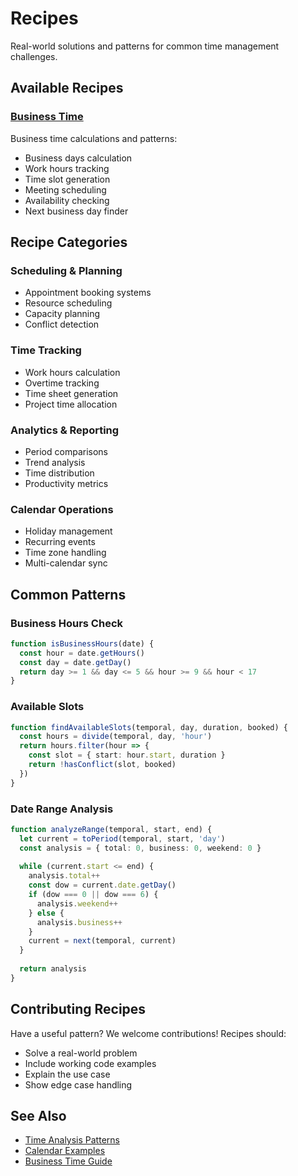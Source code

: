 # Recipes

Real-world solutions and patterns for common time management challenges.

## Available Recipes

### [Business Time](/examples/recipes/business-time)
Business time calculations and patterns:
- Business days calculation
- Work hours tracking
- Time slot generation
- Meeting scheduling
- Availability checking
- Next business day finder

## Recipe Categories

### Scheduling & Planning
- Appointment booking systems
- Resource scheduling
- Capacity planning
- Conflict detection

### Time Tracking
- Work hours calculation
- Overtime tracking
- Time sheet generation
- Project time allocation

### Analytics & Reporting
- Period comparisons
- Trend analysis
- Time distribution
- Productivity metrics

### Calendar Operations
- Holiday management
- Recurring events
- Time zone handling
- Multi-calendar sync

## Common Patterns

### Business Hours Check
```typescript
function isBusinessHours(date) {
  const hour = date.getHours()
  const day = date.getDay()
  return day >= 1 && day <= 5 && hour >= 9 && hour < 17
}
```

### Available Slots
```typescript
function findAvailableSlots(temporal, day, duration, booked) {
  const hours = divide(temporal, day, 'hour')
  return hours.filter(hour => {
    const slot = { start: hour.start, duration }
    return !hasConflict(slot, booked)
  })
}
```

### Date Range Analysis
```typescript
function analyzeRange(temporal, start, end) {
  let current = toPeriod(temporal, start, 'day')
  const analysis = { total: 0, business: 0, weekend: 0 }
  
  while (current.start <= end) {
    analysis.total++
    const dow = current.date.getDay()
    if (dow === 0 || dow === 6) {
      analysis.weekend++
    } else {
      analysis.business++
    }
    current = next(temporal, current)
  }
  
  return analysis
}
```

## Contributing Recipes

Have a useful pattern? We welcome contributions! Recipes should:
- Solve a real-world problem
- Include working code examples
- Explain the use case
- Show edge case handling

## See Also

- [Time Analysis Patterns](/guide/patterns/time-analysis)
- [Calendar Examples](/examples/calendars/)
- [Business Time Guide](/examples/recipes/business-time)